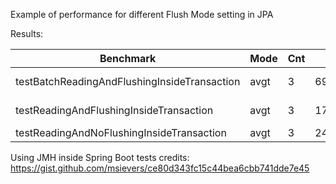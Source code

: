 Example of performance for different Flush Mode setting in JPA

Results:

| Benchmark                                                                              | Mode | Cnt |     Score |      Error | Units |
| -------------------------------------------- | ---- | --- | --------- | ---------- | ----- |
| testBatchReadingAndFlushingInsideTransaction | avgt |   3 |   697,172 | ±  144,382 | ms/op |
| testReadingAndFlushingInsideTransaction      | avgt |   3 | 17789,921 | ± 8093,585 | ms/op |
| testReadingAndNoFlushingInsideTransaction    | avgt |   3 |   240,399 | ±    9,044 | ms/op |

Using JMH inside Spring Boot tests credits:
https://gist.github.com/msievers/ce80d343fc15c44bea6cbb741dde7e45
